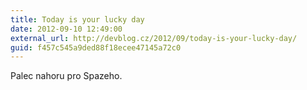 ```yaml
---
title: Today is your lucky day
date: 2012-09-10 12:49:00
external_url: http://devblog.cz/2012/09/today-is-your-lucky-day/
guid: f457c545a9ded88f18ecee47145a72c0
---
```


Palec nahoru pro Spazeho.
